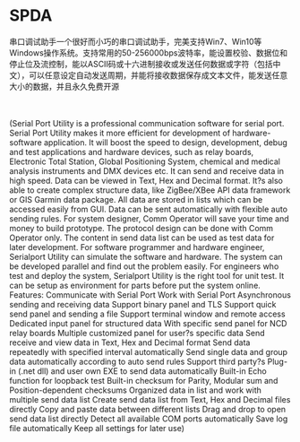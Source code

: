 # SPDA
<p>串口调试助手一个很好而小巧的串口调试助手，完美支持Win7、Win10等Windows操作系统。支持常用的50-256000bps波特率，能设置校验、数据位和停止位及流控制，能以ASCII码或十六进制接收或发送任何数据或字符（包括中文），可以任意设定自动发送周期，并能将接收数据保存成文本文件，能发送任意大小的数据，并且永久免费开源</p><br><br>(Serial Port Utility is a professional communication software for serial port. Serial Port Utility makes it more efficient for development of hardware-software application. It will boost the speed to design, development, debug and test applications and hardware devices, such as relay boards, Electronic Total Station, Global Positioning System, chemical and medical analysis instruments and DMX devices etc. It can send and receive data in high speed. Data can be viewed in Text, Hex and Decimal format. It?s also able to create complex structure data, like ZigBee/XBee API data framework or GIS Garmin data package. All data are stored in lists which can be accessed easily from GUI. Data can be sent automatically with flexible auto sending rules. For system designer, Comm Operator will save your time and money to build prototype. The protocol design can be done with Comm Operator only. The content in send data list can be used as test data for later development. For software programmer and hardware engineer, Serialport Utility can simulate the software and hardware. The system can be developed parallel and find out the problem easily. For engineers who test and deploy the system, Serialport Utility is the right tool for unit test. It can be setup as environment for parts before put the system online. Features: Communicate with Serial Port Work with Serial Port Asynchronous sending and receiving data Support binary panel and TLS Support quick send panel and sending a file Support terminal window and remote access Dedicated input panel for structured data With specific send panel for NCD relay boards Multiple customized panel for user?s specific data Send receive and view data in Text, Hex and Decimal format Send data repeatedly with specified interval automatically Send single data and group data automatically according to auto send rules Support third party?s Plug-in (.net dll) and user own EXE to send data automatically Built-in Echo function for loopback test Built-in checksum for Parity, Modular sum and Position-dependent checksums Organized data in list and work with multiple send data list Create send data list from Text, Hex and Decimal files directly Copy and paste data between different lists Drag and drop to open send data list directly Detect all available COM ports automatically Save log file automatically Keep all settings for later use)
